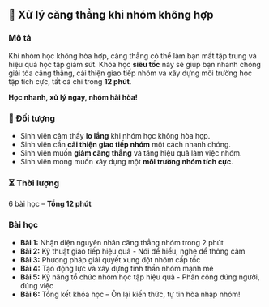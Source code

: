 ## 🌟 Xử lý căng thẳng khi nhóm không hợp

### Mô tả  
Khi nhóm học không hòa hợp, căng thẳng có thể làm bạn mất tập trung và hiệu quả học tập giảm sút. Khóa học **siêu tốc** này sẽ giúp bạn nhanh chóng giải tỏa căng thẳng, cải thiện giao tiếp nhóm và xây dựng môi trường học tập tích cực, tất cả chỉ trong **12 phút**. 

**Học nhanh, xử lý ngay, nhóm hài hòa!**

### 🎯 Đối tượng  
- Sinh viên cảm thấy **lo lắng** khi nhóm học không hòa hợp.
- Sinh viên cần **cải thiện giao tiếp nhóm** một cách nhanh chóng.
- Sinh viên muốn **giảm căng thẳng** và tăng hiệu quả làm việc nhóm.
- Sinh viên mong muốn xây dựng một **môi trường nhóm tích cực**.

### ⏳ Thời lượng  
6 bài học – **Tổng 12 phút**

### Bài học  
- **Bài 1:** Nhận diện nguyên nhân căng thẳng nhóm trong 2 phút  
- **Bài 2:** Kỹ thuật giao tiếp hiệu quả - Nói để hiểu, nghe để thông cảm  
- **Bài 3:** Phương pháp giải quyết xung đột nhóm cấp tốc  
- **Bài 4:** Tạo động lực và xây dựng tinh thần nhóm mạnh mẽ  
- **Bài 5:** Kỹ năng tổ chức nhóm học tập hiệu quả - Phân công đúng người, đúng việc  
- **Bài 6:** Tổng kết khóa học – Ôn lại kiến thức, tự tin hòa nhập nhóm!